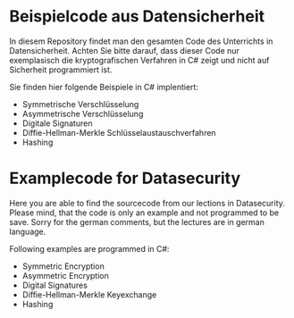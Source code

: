 # Beispielcode aus Datensicherheit
In diesem Repository findet man den gesamten Code des Unterrichts in Datensicherheit.
Achten Sie bitte darauf, dass dieser Code nur exemplasisch die kryptografischen Verfahren in C# zeigt und nicht auf Sicherheit programmiert ist.

Sie finden hier folgende Beispiele in C# implentiert:
- Symmetrische Verschlüsselung
- Asymmetrische Verschlüsselung
- Digitale Signaturen
- Diffie-Hellman-Merkle Schlüsselaustauschverfahren
- Hashing


# Examplecode for Datasecurity
Here you are able to find the sourcecode from our lections in Datasecurity.
Please mind, that the code is only an example and not programmed to be save.
Sorry for the german comments, but the lectures are in german language.

Following examples are programmed in C#:
- Symmetric Encryption
- Asymmetric Encryption
- Digital Signatures
- Diffie-Hellman-Merkle Keyexchange
- Hashing

